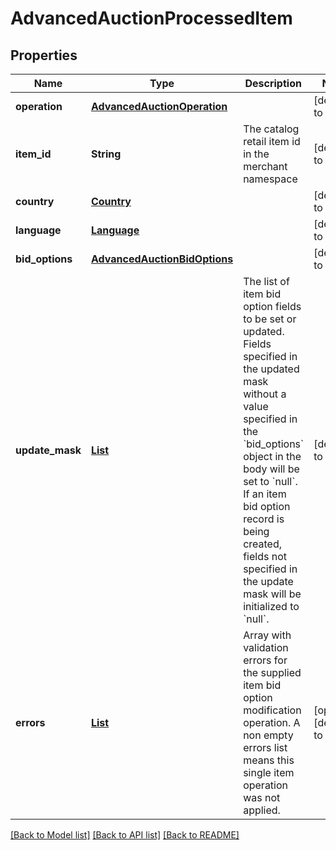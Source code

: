 # AdvancedAuctionProcessedItem
## Properties

| Name | Type | Description | Notes |
|------------ | ------------- | ------------- | -------------|
| **operation** | [**AdvancedAuctionOperation**](AdvancedAuctionOperation.md) |  | [default to null] |
| **item\_id** | **String** | The catalog retail item id in the merchant namespace | [default to null] |
| **country** | [**Country**](Country.md) |  | [default to null] |
| **language** | [**Language**](Language.md) |  | [default to null] |
| **bid\_options** | [**AdvancedAuctionBidOptions**](AdvancedAuctionBidOptions.md) |  | [default to null] |
| **update\_mask** | [**List**](UpdateMaskBidOptionField.md) | The list of item bid option fields to be set or updated. Fields specified in the updated mask without a value specified in the &#x60;bid_options&#x60; object in the body will be set to &#x60;null&#x60;. If an item bid option record is being created, fields not specified in the update mask will be initialized to &#x60;null&#x60;. | [default to null] |
| **errors** | [**List**](AdvancedAuctionOperationError.md) | Array with validation errors for the supplied item bid option modification operation. A non empty errors list means this single item operation was not applied. | [optional] [default to null] |

[[Back to Model list]](../README.md#documentation-for-models) [[Back to API list]](../README.md#documentation-for-api-endpoints) [[Back to README]](../README.md)


